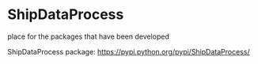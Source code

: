 # ShipDataProcess
place for the packages that have been developed

ShipDataProcess package: https://pypi.python.org/pypi/ShipDataProcess/

